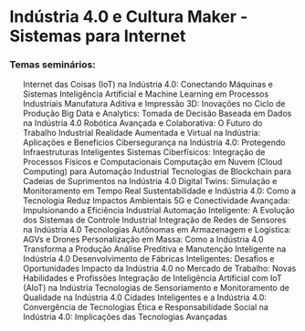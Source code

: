 <h1>Indústria 4.0 e Cultura Maker - Sistemas para Internet</h1>

<h3>Temas seminários: </h3>
<ul>
  <lo>Internet das Coisas (IoT) na Indústria 4.0: Conectando Máquinas e Sistemas</lo>
  <lo>Inteligência Artificial e Machine Learning em Processos Industriais</lo>
  <lo>Manufatura Aditiva e Impressão 3D: Inovações no Ciclo de Produção</lo>
  <lo>Big Data e Analytics: Tomada de Decisão Baseada em Dados na Indústria 4.0</lo>
  <lo>Robótica Avançada e Colaborativa: O Futuro do Trabalho Industrial</lo>
  <lo>Realidade Aumentada e Virtual na Indústria: Aplicações e Benefícios</lo>
  <lo>Cibersegurança na Indústria 4.0: Protegendo Infraestruturas Inteligentes</lo>
  <lo>Sistemas Ciberfísicos: Integração de Processos Físicos e Computacionais</lo>
  <lo>Computação em Nuvem (Cloud Computing) para Automação Industrial</lo>
  <lo>Tecnologias de Blockchain para Cadeias de Suprimentos na Indústria 4.0</lo>
  <lo>Digital Twins: Simulação e Monitoramento em Tempo Real</lo>
  <lo>Sustentabilidade e Indústria 4.0: Como a Tecnologia Reduz Impactos Ambientais</lo>
  <lo>5G e Conectividade Avançada: Impulsionando a Eficiência Industrial</lo>
  <lo>Automação Inteligente: A Evolução dos Sistemas de Controle Industrial</lo>
  <lo>Integração de Redes de Sensores na Indústria 4.0</lo>
  <lo>Tecnologias Autônomas em Armazenagem e Logística: AGVs e Drones</lo>
  <lo>Personalização em Massa: Como a Indústria 4.0 Transforma a Produção</lo>
  <lo>Análise Preditiva e Manutenção Inteligente na Indústria 4.0</lo>
  <lo>Desenvolvimento de Fábricas Inteligentes: Desafios e Oportunidades</lo>
  <lo>Impacto da Indústria 4.0 no Mercado de Trabalho: Novas Habilidades e Profissões</lo>
  <lo>Integração de Inteligência Artificial com IoT (AIoT) na Indústria</lo>
  <lo>Tecnologias de Sensoriamento e Monitoramento de Qualidade na Indústria 4.0</lo>
  <lo>Cidades Inteligentes e a Indústria 4.0: Convergência de Tecnologias</lo>
  <lo>Ética e Responsabilidade Social na Indústria 4.0: Implicações das Tecnologias Avançadas</lo>
</ul>


